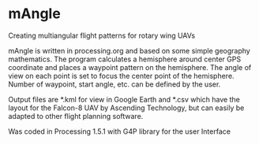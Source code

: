 mAngle
======

Creating multiangular flight patterns for rotary wing UAVs

mAngle is written in processing.org and based on some simple geography mathematics.
The program calculates a hemisphere around center GPS coordinate and places a waypoint pattern on the hemisphere.
The angle of view on each point is set to focus the center point of the hemisphere. Number of waypoint, start angle, etc.
can be defined by the user.

Output files are *.kml for view in Google Earth and *.csv which have the layout for the Falcon-8 UAV by Ascending Technology,
but can easily be adapted to other flight planning software.



Was coded in Processing 1.5.1 with G4P library for the user Interface
